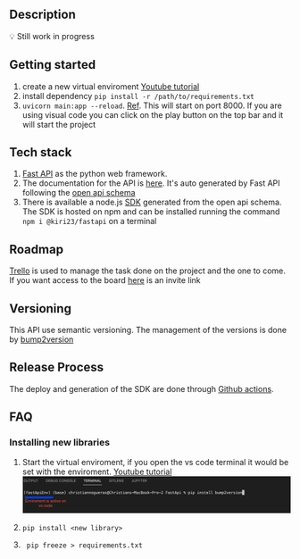 ## Description

:bulb: Still work in progress

## Getting started

1. create a new virtual enviroment [Youtube tutorial](https://www.youtube.com/watch?v=TSH4C1Zipcs)
2. install dependency `pip install -r /path/to/requirements.txt`
3. `uvicorn main:app --reload`. [Ref](https://fastapi.tiangolo.com/#run-it). This will start on port 8000. If you are using visual code you can click on the play button on the top bar and it will start the project

## Tech stack

1. [Fast API](https://fastapi.tiangolo.com/#run-it) as the python web framework.
2. The documentation for the API is [here](https://bwtkx9.deta.dev/docs). It's auto generated by Fast API following the [open api schema](https://swagger.io/specification/)
3. There is available a node.js [SDK](https://www.npmjs.com/package/@kiri23/fastapi) generated from the open api schema. The SDK is hosted on npm and can be installed running the command `npm i @kiri23/fastapi` on a terminal

## Roadmap

[Trello](http://trello.com/) is used to manage the task done on the project and the one to come. If you want access to the board [here](https://trello.com/invite/b/KZ3C27S5/7a9513d8f4bdbfea980248ea59daab18/fastapi-sdk) is an invite link

## Versioning

This API use semantic versioning. The management of the versions is done by [bump2version](https://pypi.org/project/bump2version/)

## Release Process

The deploy and generation of the SDK are done through [Github actions](https://github.com/Kiri23/fastapi/actions).

## FAQ

### Installing new libraries

1. Start the virtual enviroment, if you open the vs code terminal it would be set with the enviroment. [Youtube tutorial](https://www.youtube.com/watch?v=TSH4C1Zipcs)
   ![image](./docs/images/libraryInstall.png)

2. `pip install <new library>`
3. ` pip freeze > requirements.txt`
